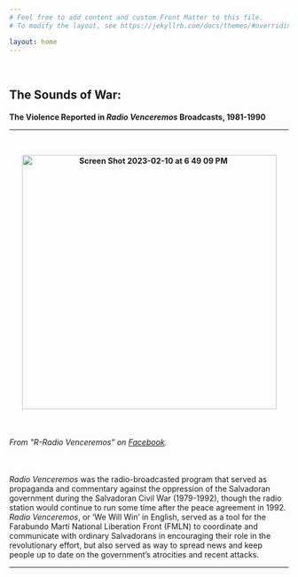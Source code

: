 ```yaml
---
# Feel free to add content and custom Front Matter to this file.
# To modify the layout, see https://jekyllrb.com/docs/themes/#overriding-theme-defaults

layout: home
---
```

<br>
<h2> The Sounds of War:</h2>
<h4> The Violence Reported in <i>Radio Venceremos</i> Broadcasts, 1981-1990
<hr>
<br>
<p style="text-align:center;"><img width="459" alt="Screen Shot 2023-02-10 at 6 49 09 PM" src="https://user-images.githubusercontent.com/122332459/218227951-0b39412c-2a5e-4be6-bc74-3233c31852f7.png"></p>
<br>
<h6>From "R-Radio Venceremos" on <a href="https://www.facebook.com/photo/?fbid=130351969093452&set=a.130351955760120">Facebook</a>.</h6>
<br>
<i>Radio Venceremos</i> was the radio-broadcasted program that served as propaganda and commentary against the oppression of the Salvadoran government during the Salvadoran Civil War (1979-1992), though the radio station would continue to run some time after the peace agreement in 1992. <i>Radio Venceremos</i>, or ‘We Will Win’ in English, served as a tool for the Farabundo Martí National Liberation Front (FMLN) to coordinate and communicate with ordinary Salvadorans in encouraging their role in the revolutionary effort, but also served as way to spread news and keep people up to date on the government’s atrocities and recent attacks.
<br>
<hr>
